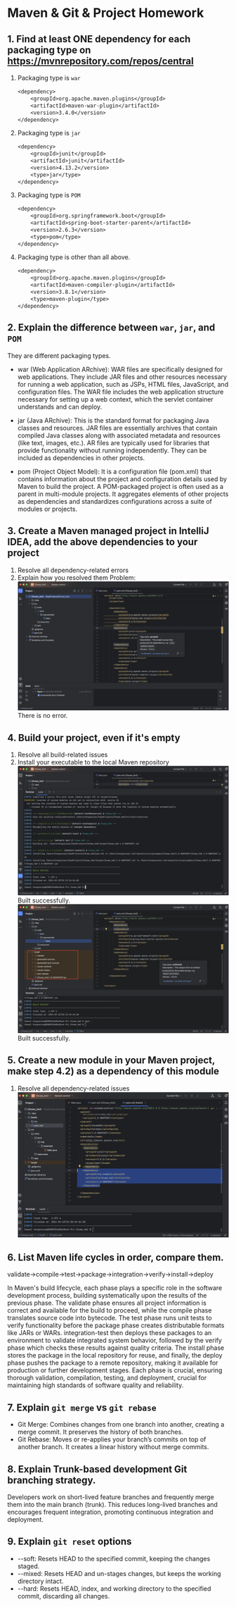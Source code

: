 
# Maven & Git & Project Homework

## 1. Find at least ONE dependency for each packaging type on https://mvnrepository.com/repos/central

1. Packaging type is `war`  
    ```
    <dependency>
        <groupId>org.apache.maven.plugins</groupId>
        <artifactId>maven-war-plugin</artifactId>
        <version>3.4.0</version>
    </dependency>
    ```
2. Packaging type is `jar`
    ```
    <dependency>
        <groupId>junit</groupId>
        <artifactId>junit</artifactId>
        <version>4.13.2</version>
        <type>jar</type>
    </dependency>
    ```
3. Packaging type is `POM`
    ```
    <dependency>
        <groupId>org.springframework.boot</groupId>
        <artifactId>spring-boot-starter-parent</artifactId>
        <version>2.6.3</version>
        <type>pom</type>
    </dependency>
    ```
4. Packaging type is other than all above.
    ```
    <dependency>
        <groupId>org.apache.maven.plugins</groupId>
        <artifactId>maven-compiler-plugin</artifactId>
        <version>3.8.1</version>
        <type>maven-plugin</type>
    </dependency>
    ```

## 2. Explain the difference between `war`, `jar`, and `POM`
They are different packaging types.
- war (Web Application ARchive): WAR files are specifically designed for web applications. They include JAR files and other resources necessary for running a web application, such as JSPs, HTML files, JavaScript, and configuration files. The WAR file includes the web application structure necessary for setting up a web context, which the servlet container understands and can deploy.

- jar (Java ARchive): This is the standard format for packaging Java classes and resources. JAR files are essentially archives that contain compiled Java classes along with associated metadata and resources (like text, images, etc.). AR files are typically used for libraries that provide functionality without running independently. They can be included as dependencies in other projects.

- pom (Project Object Model): It is a configuration file (pom.xml) that contains information about the project and configuration details used by Maven to build the project.  A POM-packaged project is often used as a parent in multi-module projects. It aggregates elements of other projects as dependencies and standardizes configurations across a suite of modules or projects.



## 3. Create a Maven managed project in IntelliJ IDEA, add the above dependencies to your project

1. Resolve all dependency-related errors
2. Explain how you resolved them
Problem:   
![image](./hw2%20pictures/maven%20add%20dependendies.png)  
There is no error.



## 4. Build your project, even if it's empty

1. Resolve all build-related issues
2. Install your executable to the local Maven repository
![image](./hw2%20pictures/maven%20build%20project.png)    
Built successfully.  
![image](./hw2%20pictures/maven%20local%20respo.png)    
Built successfully.



## 5. Create a new module in your Maven project, make step 4.2) as a dependency of this module

1. Resolve all dependency-related issues
![image](./hw2%20pictures/maven%20new%20module.png)


## 6. List Maven life cycles in order, compare them.
validate->compile->test->package->integration->verify->install->deploy  
  
In Maven's build lifecycle, each phase plays a specific role in the software development process, building systematically upon the results of the previous phase. The validate phase ensures all project information is correct and available for the build to proceed, while the compile phase translates source code into bytecode. The test phase runs unit tests to verify functionality before the package phase creates distributable formats like JARs or WARs. integration-test then deploys these packages to an environment to validate integrated system behavior, followed by the verify phase which checks these results against quality criteria. The install phase stores the package in the local repository for reuse, and finally, the deploy phase pushes the package to a remote repository, making it available for production or further development stages. Each phase is crucial, ensuring thorough validation, compilation, testing, and deployment, crucial for maintaining high standards of software quality and reliability.



## 7. Explain `git merge` vs `git rebase`
- Git Merge: Combines changes from one branch into another, creating a merge commit. It preserves the history of both branches.
- Git Rebase: Moves or re-applies your branch’s commits on top of another branch. It creates a linear history without merge commits.

## 8. Explain Trunk-based development Git branching strategy.
Developers work on short-lived feature branches and frequently merge them into the main branch (trunk). This reduces long-lived branches and encourages frequent integration, promoting continuous integration and deployment.

## 9. Explain `git reset` options
- --soft: Resets HEAD to the specified commit, keeping the changes staged.
- --mixed: Resets HEAD and un-stages changes, but keeps the working directory intact.
- --hard: Resets HEAD, index, and working directory to the specified commit, discarding all changes.